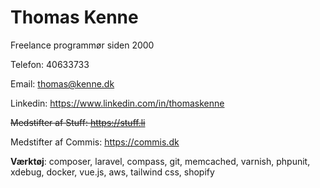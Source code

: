 # Thomas Kenne

Freelance programmør siden 2000

Telefon: 40633733 

Email: thomas@kenne.dk

Linkedin: https://www.linkedin.com/in/thomaskenne

~~Medstifter af Stuff: https://stuff.li~~

Medstifter af Commis: https://commis.dk

**Værktøj**: composer, laravel, compass, git, memcached, varnish, phpunit, xdebug, docker, vue.js, aws, tailwind css, shopify
